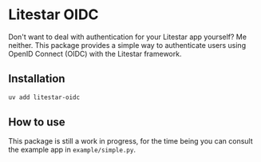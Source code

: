 # Litestar OIDC

Don't want to deal with authentication for your Litestar app yourself? Me neither.
This package provides a simple way to authenticate users using OpenID Connect (OIDC) with the Litestar framework.

## Installation

```bash
uv add litestar-oidc
```

## How to use

This package is still a work in progress, for the time being you can consult the example app in `example/simple.py`.
